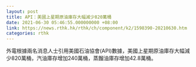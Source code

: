 ```yaml
---
layout: post
title: API：美國上星期原油庫存大幅減少820萬桶
date: 2021-06-30 05:46:55.000000000 +08:00
link: https://news.rthk.hk/rthk/ch/component/k2/1598390-20210630.htm
categories: rthk
---
```


外電根據兩名消息人士引用美國石油協會(API)數據，美國上星期原油庫存大幅減少820萬桶，汽油庫存增加240萬桶，蒸餾油庫存增加42.8萬桶。
